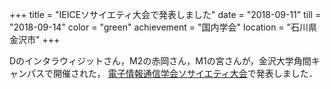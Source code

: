 +++
title = "IEICEソサイエティ大会で発表しました"
date = "2018-09-11"
till = "2018-09-14"
color = "green"
achievement = "国内学会"
location = "石川県金沢市"
+++

Dのインタラウィジットさん，M2の赤岡さん，M1の宮さんが，金沢大学角間キャンパスで開催された，
[電子情報通信学会ソサイエティ大会](https://www.ieice-taikai.jp/2018society/jpn/)で発表しました．
